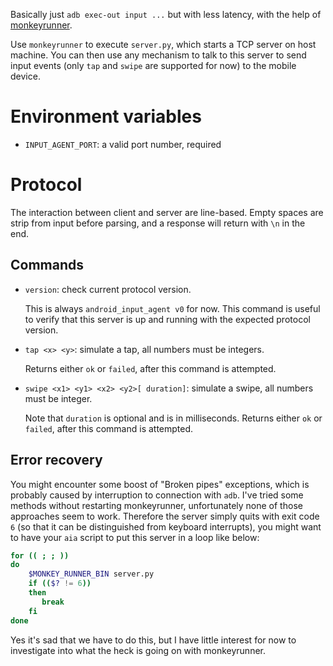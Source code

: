 Basically just `adb exec-out input ...` but with less latency, with the help of [monkeyrunner](https://developer.android.com/studio/test/monkeyrunner).

Use `monkeyrunner` to execute `server.py`, which starts a TCP server on host machine.
You can then use any mechanism to talk to this server to send input events (only `tap` and `swipe` are supported for now)
to the mobile device.

# Environment variables

- `INPUT_AGENT_PORT`: a valid port number, required

# Protocol

The interaction between client and server are line-based.
Empty spaces are strip from input before parsing, and a response will return
with `\n` in the end.

## Commands

- `version`: check current protocol version.

  This is always `android_input_agent v0` for now.
  This command is useful to verify that this server is up and running
  with the expected protocol version.

- `tap <x> <y>`: simulate a tap, all numbers must be integers.

  Returns either `ok` or `failed`, after this command is attempted.


- `swipe <x1> <y1> <x2> <y2>[ duration]`: simulate a swipe, all numbers must be integer.

  Note that `duration` is optional and is in milliseconds.
  Returns either `ok` or `failed`, after this command is attempted.

## Error recovery

You might encounter some boost of "Broken pipes" exceptions,
which is probably caused by interruption to connection with `adb`.
I've tried some methods without restarting monkeyrunner,
unfortunately none of those approaches seem to work.
Therefore the server simply quits with exit code `6`
(so that it can be distinguished from keyboard interrupts),
you might want to have your `aia` script to put this server in a loop like below:

```bash
for (( ; ; ))
do
    $MONKEY_RUNNER_BIN server.py
    if (($? != 6))
    then
       break
    fi
done
```

Yes it's sad that we have to do this, but I have little interest for now
to investigate into what the heck is going on with monkeyrunner.
